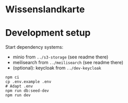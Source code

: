 # Wissenslandkarte

# Development setup

Start dependency systems:

- minio from `../s3-storage` (see readme there)
- meilisearch from `../meilisearch` (see readme there)
- (optional): keycloak from `../dev-keycloak`

```
npm ci
cp .env.example .env
# Adapt .env
npm run db:seed-dev
npm run dev
```

